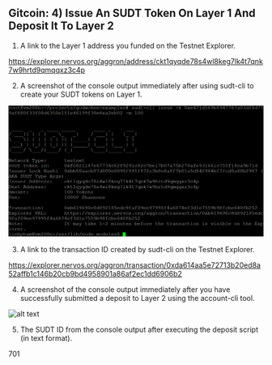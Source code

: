 ## Gitcoin: 4) Issue An SUDT Token On Layer 1 And Deposit It To Layer 2

1. A link to the Layer 1 address you funded on the Testnet Explorer.

https://explorer.nervos.org/aggron/address/ckt1qyqde78s4wl8keg7lk4t7qnk7w9hrtd9qmqqxz3c4p


2. A screenshot of the console output immediately after using sudt-cli to create your SUDT tokens on Layer 1.

![alt text](https://github.com/linhphamsg/nervosnetwork/blob/main/task_4/sudt.png?raw=true)


3. A link to the transaction ID created by sudt-cli on the Testnet Explorer.

https://explorer.nervos.org/aggron/transaction/0xda614aa5e72713b20ed8a52affb1c146b20cb9bd4958901a86af2ec1dd6906b2

4. A screenshot of the console output immediately after you have successfully submitted a deposit to Layer 2 using the account-cli tool.

![alt text](https://github.com/linhphamsg/nervosnetwork/blob/main/task_4/deposit_sudt?raw=true)


5. The SUDT ID from the console output after executing the deposit script (in text format).

701
